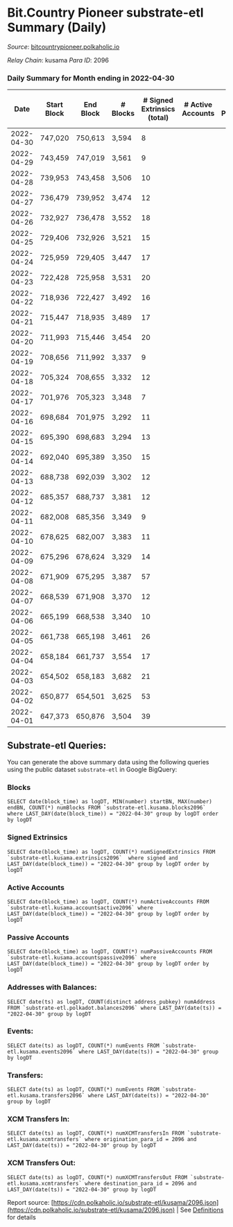 # Bit.Country Pioneer substrate-etl Summary (Daily)

_Source_: [bitcountrypioneer.polkaholic.io](https://bitcountrypioneer.polkaholic.io)

*Relay Chain*: kusama
*Para ID*: 2096



### Daily Summary for Month ending in 2022-04-30


| Date | Start Block | End Block | # Blocks | # Signed Extrinsics (total) | # Active Accounts | # Passive | # New | # Addresses with Balances | # Events | # Transfers | # XCM Transfers In | # XCM Transfers Out | Issues | 
| ---- | ----------- | --------- | -------- | --------------------------- | ----------------- | --------- | ----- | ------------------------- | -------- | ----------- | ------------------ | ------------------- | ------ |
| 2022-04-30 | 747,020 | 750,613 | 3,594 | 8 |  |  |  | 16,146 | 7,495 | 263  |   |   |  |
| 2022-04-29 | 743,459 | 747,019 | 3,561 | 9 |  |  |  | 16,146 | 7,431 | 264  |   |   |  |
| 2022-04-28 | 739,953 | 743,458 | 3,506 | 10 |  |  |  | 16,146 | 7,373 | 406  |   |   |  |
| 2022-04-27 | 736,479 | 739,952 | 3,474 | 12 |  |  |  | 16,096 | 7,537 | 529  |   |   |  |
| 2022-04-26 | 732,927 | 736,478 | 3,552 | 18 |  |  |  | 16,096 | 7,762 | 564  |   |   |  |
| 2022-04-25 | 729,406 | 732,926 | 3,521 | 15 |  |  |  | 16,096 | 7,553 | 436  |   |   |  |
| 2022-04-24 | 725,959 | 729,405 | 3,447 | 17 |  |  |  | 16,096 | 7,527 | 647  |   |   |  |
| 2022-04-23 | 722,428 | 725,958 | 3,531 | 20 |  |  |  | 16,046 | 7,531 | 369  |   |   |  |
| 2022-04-22 | 718,936 | 722,427 | 3,492 | 16 |  |  |  | 16,046 | 7,632 | 564  |   |   |  |
| 2022-04-21 | 715,447 | 718,935 | 3,489 | 17 |  |  |  | 16,046 | 7,625 | 667  |   |   |  |
| 2022-04-20 | 711,993 | 715,446 | 3,454 | 20 |  |  |  | 15,996 | 7,602 | 691  |   |   |  |
| 2022-04-19 | 708,656 | 711,992 | 3,337 | 9 |  |  |  | 15,946 | 7,027 | 308  |   |   |  |
| 2022-04-18 | 705,324 | 708,655 | 3,332 | 12 |  |  |  | 15,946 | 7,013 | 285  |   |   |  |
| 2022-04-17 | 701,976 | 705,323 | 3,348 | 7 |  |  |  | 15,946 | 6,991 | 359  |   |   |  |
| 2022-04-16 | 698,684 | 701,975 | 3,292 | 11 |  |  |  | 15,896 | 7,104 | 465  |   |   |  |
| 2022-04-15 | 695,390 | 698,683 | 3,294 | 13 |  |  |  | 15,896 | 7,136 | 479  |   |   |  |
| 2022-04-14 | 692,040 | 695,389 | 3,350 | 15 |  |  |  | 15,896 | 7,275 | 599  |   |   |  |
| 2022-04-13 | 688,738 | 692,039 | 3,302 | 12 |  |  |  | 15,846 | 7,106 | 438  |   |   |  |
| 2022-04-12 | 685,357 | 688,737 | 3,381 | 12 |  |  |  | 15,846 | 7,298 | 577  |   |   |  |
| 2022-04-11 | 682,008 | 685,356 | 3,349 | 9 |  |  |  | 15,796 | 7,144 | 397  |   |   |  |
| 2022-04-10 | 678,625 | 682,007 | 3,383 | 11 |  |  |  | 15,796 | 7,232 | 513  |   |   |  |
| 2022-04-09 | 675,296 | 678,624 | 3,329 | 14 |  |  |  | 15,746 | 7,171 | 439  |   |   |  |
| 2022-04-08 | 671,909 | 675,295 | 3,387 | 57 |  |  |  | 15,746 | 7,736 | 779  |   |   |  |
| 2022-04-07 | 668,539 | 671,908 | 3,370 | 12 |  |  |  | 15,696 | 7,230 | 426  |   |   |  |
| 2022-04-06 | 665,199 | 668,538 | 3,340 | 10 |  |  |  | 15,696 | 7,089 | 462  |   |   |  |
| 2022-04-05 | 661,738 | 665,198 | 3,461 | 26 |  |  |  | 15,646 | 7,790 | 938  |   |   |  |
| 2022-04-04 | 658,184 | 661,737 | 3,554 | 17 |  |  |  | 15,546 | 7,789 | 804  |   |   |  |
| 2022-04-03 | 654,502 | 658,183 | 3,682 | 21 |  |  |  | 15,446 | 8,190 | 906  |   |   |  |
| 2022-04-02 | 650,877 | 654,501 | 3,625 | 53 |  |  |  | 15,346 | 8,817 | 1,597  |   |   |  |
| 2022-04-01 | 647,373 | 650,876 | 3,504 | 39 |  |  |  | 15,196 | 8,091 | 1,088  |   |   |  |

## Substrate-etl Queries:
You can generate the above summary data using the following queries using the public dataset `substrate-etl` in Google BigQuery:


### Blocks
```
SELECT date(block_time) as logDT, MIN(number) startBN, MAX(number) endBN, COUNT(*) numBlocks FROM `substrate-etl.kusama.blocks2096`  where LAST_DAY(date(block_time)) = "2022-04-30" group by logDT order by logDT
```


### Signed Extrinsics
```
SELECT date(block_time) as logDT, COUNT(*) numSignedExtrinsics FROM `substrate-etl.kusama.extrinsics2096`  where signed and LAST_DAY(date(block_time)) = "2022-04-30" group by logDT order by logDT
```


### Active Accounts
```
SELECT date(block_time) as logDT, COUNT(*) numActiveAccounts FROM `substrate-etl.kusama.accountsactive2096` where LAST_DAY(date(block_time)) = "2022-04-30" group by logDT order by logDT
```


### Passive Accounts
```
SELECT date(block_time) as logDT, COUNT(*) numPassiveAccounts FROM `substrate-etl.kusama.accountspassive2096` where LAST_DAY(date(block_time)) = "2022-04-30" group by logDT order by logDT
```


### Addresses with Balances:
```
SELECT date(ts) as logDT, COUNT(distinct address_pubkey) numAddress FROM `substrate-etl.polkadot.balances2096` where LAST_DAY(date(ts)) = "2022-04-30" group by logDT
```


### Events:
```
SELECT date(ts) as logDT, COUNT(*) numEvents FROM `substrate-etl.kusama.events2096` where LAST_DAY(date(ts)) = "2022-04-30" group by logDT
```


### Transfers:
```
SELECT date(ts) as logDT, COUNT(*) numEvents FROM `substrate-etl.kusama.transfers2096` where LAST_DAY(date(ts)) = "2022-04-30" group by logDT
```


### XCM Transfers In:
```
SELECT date(ts) as logDT, COUNT(*) numXCMTransfersIn FROM `substrate-etl.kusama.xcmtransfers` where origination_para_id = 2096 and LAST_DAY(date(ts)) = "2022-04-30" group by logDT
```


### XCM Transfers Out:
```
SELECT date(ts) as logDT, COUNT(*) numXCMTransfersOut FROM `substrate-etl.kusama.xcmtransfers` where destination_para_id = 2096 and LAST_DAY(date(ts)) = "2022-04-30" group by logDT
```



Report source: [https://cdn.polkaholic.io/substrate-etl/kusama/2096.json](https://cdn.polkaholic.io/substrate-etl/kusama/2096.json) | See [Definitions](/DEFINITIONS.md) for details
